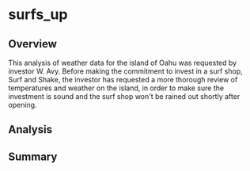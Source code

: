 # surfs_up

## Overview

This analysis of weather data for the island of Oahu was requested by investor W. Avy. Before making the commitment to invest in a surf shop, Surf and Shake, the investor has requested a more thorough review of temperatures and weather on the island, in order to make sure the investment is sound and the surf shop won't be rained out shortly after opening. 

## Analysis


## Summary

